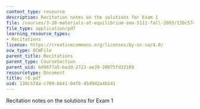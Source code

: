 ```yaml
---
content_type: resource
description: Recitation notes on the solutions for Exam 1
file: /courses/3-20-materials-at-equilibrium-sma-5111-fall-2003/130c574ac709bb4104f645d9d2a4b141_r8.pdf
file_type: application/pdf
learning_resource_types:
- Recitations
license: https://creativecommons.org/licenses/by-nc-sa/4.0/
ocw_type: OCWFile
parent_title: Recitations
parent_type: CourseSection
parent_uid: 6d4677a5-ba3d-2723-ae39-20075fd32109
resourcetype: Document
title: r8.pdf
uid: 130c574a-c709-bb41-04f6-45d9d2a4b141
---
```

Recitation notes on the solutions for Exam 1